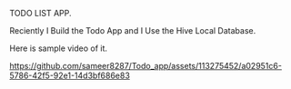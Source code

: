 TODO LIST APP.

Reciently I Build the Todo App and I Use the Hive Local Database.

Here is sample video of it.


https://github.com/sameer8287/Todo_app/assets/113275452/a02951c6-5786-42f5-92e1-14d3bf686e83

